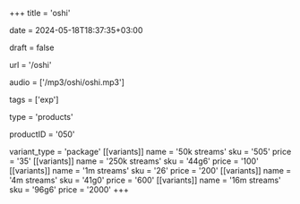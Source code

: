 +++
title = 'oshi'

date = 2024-05-18T18:37:35+03:00

draft = false

url = '/oshi'

audio = ['/mp3/oshi/oshi.mp3']

tags = ['exp']

type = 'products'

productID = '050'

variant_type = 'package'
[[variants]]
name = '50k streams'
sku = '505'
price = '35'
[[variants]]
name = '250k streams'
sku = '44g6'
price = '100'
[[variants]]
name = '1m streams'
sku = '26'
price = '200'
[[variants]]
name = '4m streams'
sku = '41g0'
price = '600'
[[variants]]
name = '16m streams'
sku = '96g6'
price = '2000'
+++
